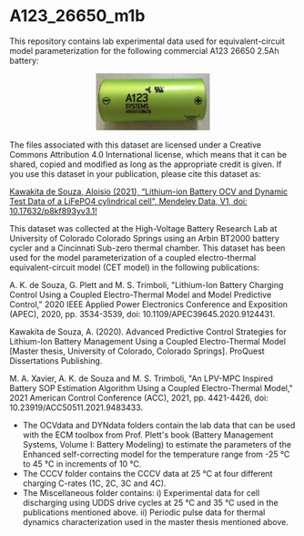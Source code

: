 # A123_26650_m1b

This repository contains lab experimental data used for equivalent-circuit model parameterization for the following commercial A123 26650 2.5Ah battery:


<!-- ![alt text](https://github.com/aloisiohks/A123_26650_m1b/blob/main/a12326650.png?v=4&s=20) -->

<p align="center">
 <a href="https://github.com/aloisiohks/A123_26650_m1b/blob/main/a12326650.png"><img src="https://github.com/aloisiohks/A123_26650_m1b/blob/main/a12326650.png" width="200" height="100"/></a>
</p>

The files associated with this dataset are licensed under a Creative Commons Attribution 4.0 International license, which means that it can be shared, copied and modified as long as the appropriate credit is given. If you use this dataset in your publication, please cite this dataset as:

<a href="https://data.mendeley.com/datasets/p8kf893yv3/1">Kawakita de Souza, Aloisio (2021), “Lithium-ion Battery OCV and Dynamic Test Data of a LiFePO4 cylindrical cell”, Mendeley Data, V1, doi: 10.17632/p8kf893yv3.1!</a>

This dataset was collected at the High-Voltage Battery Research Lab at University of Colorado Colorado Springs using an Arbin BT2000 battery cycler and a Cincinnati Sub-zero thermal chamber. This dataset has been used for the model parameterization of a coupled electro-thermal equivalent-circuit model (CET model) in the following publications:

A. K. de Souza, G. Plett and M. S. Trimboli, "Lithium-Ion Battery Charging Control Using a Coupled Electro-Thermal Model and Model Predictive Control," 2020 IEEE Applied Power Electronics Conference and Exposition (APEC), 2020, pp. 3534-3539, doi: 10.1109/APEC39645.2020.9124431.

Kawakita de Souza, A. (2020). Advanced Predictive Control Strategies for Lithium-Ion Battery Management Using a Coupled Electro-Thermal Model [Master thesis, University of Colorado, Colorado Springs]. ProQuest Dissertations Publishing.

M. A. Xavier, A. K. de Souza and M. S. Trimboli, "An LPV-MPC Inspired Battery SOP Estimation Algorithm Using a Coupled Electro-Thermal Model," 2021 American Control Conference (ACC), 2021, pp. 4421-4426, doi: 10.23919/ACC50511.2021.9483433.

- The OCVdata and DYNdata folders contain the lab data that can be used with the ECM toolbox from Prof. Plett's book (Battery Management Systems, Volume I: Battery Modeling) to estimate the parameters of the Enhanced self-correcting model for the temperature range from -25 ℃ to 45 ℃ in increments of 10 ℃.
- The CCCV folder contains the CCCV data at 25 ℃ at four different charging C-rates (1C, 2C, 3C and 4C).
- The Miscellaneous folder contains:
      i) Experimental data for cell discharging using UDDS drive cycles at 25 ℃ and 35 ℃ used in the publications mentioned above. 
      ii) Periodic pulse data for thermal dynamics characterization used in the master thesis mentioned above. 

